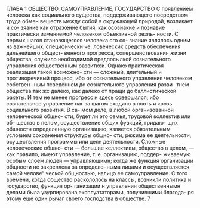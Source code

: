 ГЛАВА 1
ОБЩЕСТВО, САМОУПРАВЛЕНИЕ,
ГОСУДАРСТВО
С появлением человека как социального существа,
поддерживающего посредством труда обмен вешеств
между собой я окружающей природой, возпикает и со-
зяание как отражение бытия, как осознакие и познавие
практически изменяемой человеком объективной резль-
ности. С первых шагов становящегося человека сго со-
знание являлось одним нз важнейших, специфически че.
ловеческих средств обеспечения дальнейшего общест-
венного прогресса, сопершенствования жизни общества,
служило необходимой предпосылкой сознательного
управления общественным развиткеи.
Однако практическая реализация такой возможно-
сти — сложный, длительный и противоречивый процесс,
ибо от сознательного управления человеком собствен-
ным псведеннем до сознательного управления разви-
тнем общества так жс далеко, как далеко от пращи до
баллистической ракеты. И тем не менее прогресс н здесь
совершался, ибо созпательное управление паг за шагом
входило в плоть и крозь социального развития. В са-
мом деле, в любой организованной человеческой общно-
сти, будет ли это семья, трудовой коллектив или об-
щество в пелом, осуществление общих фувкций, гридаю-
щнх обшностн определенную организацию, язляется
обязательным условием сохранения структуры общио-
сти, режима ее деятельности, осуществления программы
или целн деятельности. Сложные человеческие обшно-
сти — большие келлективы, общество в целом, — как
правило, имеют управление, т. е. организацию, поддер-
живаемую особым слоем людей — управляющимн; когда
же функция организации общности не закреплена за
определенныма лицами и осуществляется самой челове“
ческой общностью, налицо ее самоуправление.
С того времени, когда общество раскололось на
классы, возникли политика и государство, функция ор-
ганизации н управления общественнымн делами была
узурпирована эксплуататорами, получившими благода-
ря этому еще один рычаг своего господства в обществе.
7
